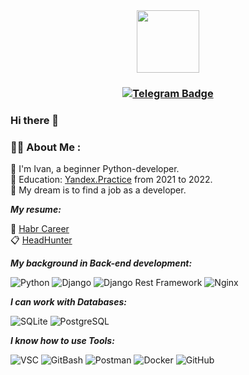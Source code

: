 <div id="header" align="center">
  <img src="https://media.giphy.com/media/M9gbBd9nbDrOTu1Mqx/giphy.gif" width="100"/>
</div>
<div id="badges">
  <h3 align="center">
  <a href="https://t.me/GolenkoIvan">
    <img src="https://img.shields.io/badge/Telegram-blue?logo=telegram&logoColor=white&style=flat-square" alt="Telegram Badge"/>
   </a>
</div>

### Hi there 👋

### :man_technologist: About Me :
:snake:  I'm Ivan, a beginner Python-developer.\
:book: Education: [Yandex.Practice](https://practicum.yandex.ru/) from 2021 to 2022.\
:crystal_ball: My dream is to find a job as a developer.


***My resume:***

 :bookmark_tabs: [Habr Career](https://career.habr.com/ivangolenko1) \
 :clipboard: [HeadHunter](https://rostov.hh.ru/resume/983cac1fff0b6217bb0039ed1f7773364c7070)

***My background in Back-end development:***

![Python](https://img.shields.io/badge/-Python-black?style=flat-square&logo=Python)
![Django](https://img.shields.io/badge/-Django-0aad48?style=flat-square&logo=Django)
![Django Rest Framework](https://img.shields.io/badge/Django_Rest_Framework-red?style=flat-square&logo=Django)
![Nginx](https://img.shields.io/badge/nginx-%23009639.svg?style=flat-square&logo=nginx&logoColor=white)

***I can work with Databases:***

![SQLite](https://img.shields.io/badge/SQLite-07405E?style=flat-square&logo=sqlite&logoColor=white)
![PostgreSQL](https://img.shields.io/badge/-PostgreSQL-%232c3e50?style=flat-square&logo=Postgresql)

***I know how to use Tools:***

![VSC](https://img.shields.io/badge/VSC-0078D4?style=flat-square&logo=visual%20studio%20code&logoColor=white)
![GitBash](https://img.shields.io/badge/Git_Bash-E44C30?style=flat-square&logo=git&logoColor=white)
![Postman](https://img.shields.io/badge/Postman-FCA121?style=flat-square&logo=postman)
![Docker](https://img.shields.io/badge/-Docker-46a2f1?style=flat-square&logo=docker&logoColor=white)
![GitHub](https://img.shields.io/badge/-GitHub-181717?style=flat-square&logo=github)

<!--
**IvanGolenko/IvanGolenko** is a ✨ _special_ ✨ repository because its `README.md` (this file) appears on your GitHub profile.

Here are some ideas to get you started:

- 🔭 I’m currently working on ...
- 🌱 I’m currently learning ...
- 👯 I’m looking to collaborate on ...
- 🤔 I’m looking for help with ...
- 💬 Ask me about ...
- 📫 How to reach me: ...
- 😄 Pronouns: ...
- ⚡ Fun fact: ...
-->
